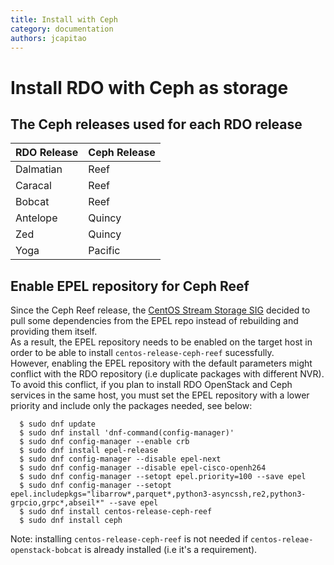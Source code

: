 ```yaml
---
title: Install with Ceph
category: documentation
authors: jcapitao
---
```


# Install RDO with Ceph as storage

## The Ceph releases used for each RDO release

| RDO Release | Ceph Release |
| ------ | ----- |
| Dalmatian | Reef |
| Caracal | Reef |
| Bobcat | Reef |
| Antelope | Quincy |
| Zed | Quincy |
| Yoga | Pacific |

## Enable EPEL repository for Ceph Reef

Since the Ceph Reef release, the [CentOS Stream Storage SIG](https://sigs.centos.org/storage/) decided to pull some dependencies from the EPEL repo instead of rebuilding and providing them itself.<br>
As a result, the EPEL repository needs to be enabled on the target host in order to be able to install `centos-release-ceph-reef` sucessfully.<br>
However, enabling the EPEL repository with the default parameters might conflict with the RDO repository (i.e duplicate packages with different NVR). To avoid this conflict, if you plan to install RDO OpenStack and Ceph services in the same host, you must set the EPEL repository with a lower priority and include only the packages needed, see below:

````
  $ sudo dnf update
  $ sudo dnf install 'dnf-command(config-manager)'
  $ sudo dnf config-manager --enable crb
  $ sudo dnf install epel-release
  $ sudo dnf config-manager --disable epel-next
  $ sudo dnf config-manager --disable epel-cisco-openh264
  $ sudo dnf config-manager --setopt epel.priority=100 --save epel
  $ sudo dnf config-manager --setopt epel.includepkgs="libarrow*,parquet*,python3-asyncssh,re2,python3-grpcio,grpc*,abseil*" --save epel
  $ sudo dnf install centos-release-ceph-reef
  $ sudo dnf install ceph
````
  Note: installing `centos-release-ceph-reef` is not needed if `centos-releae-openstack-bobcat` is already installed (i.e it's a requirement).
